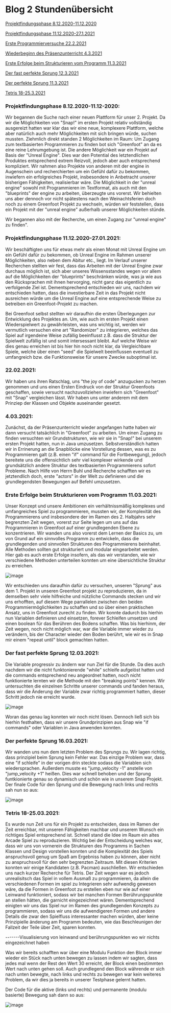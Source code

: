 # Blog 2 Stundenübersicht

[Projektfindungsphase 8.12.2020-11.12.2020](#1)   

[Projektfindungsphase 11.12.2020-27.1.2021](#2)

[Erste Programmierversuche 22.2.2021](#3)

[Wiederbeginn des Präsenzunterricht 4.3.2021](#4) 

[Erste Erfolge beim Strukturieren vom Programm 11.3.2021](#5)  

[Der fast perfekte Sprung 12.3.2021](#6)  

[Der perfekte Sprung 11.3.2021](#7) 

[Tetris 18-25.3.2021](#8) 


### <a name="1"></a>Projektfindungsphase 8.12.2020-11.12-2020:
Wir begannen die Suche nach einer neuen Plattform für unser 2. Projekt.
Da wir die Möglichkeiten von "Snap!" im ersten Projekt relativ vollständig ausgereizt hatten war klar das wir eine neue, komplexere Plattform, welche aber natürlich auch mehr Möglichkeiten mit sich bringen würde, suchen mussten.
Ziehmlich direkt standen 2 Möglichkeiten im Raum: Um Zugang zum textbasierten Programmieren zu finden bot sich "Greenfoot" an da es eine reine Lehrumgebung ist. 
Die andere Möglichkeit war ein Projekt auf Basis der "Unreal Engine". Dies war den Potential des letztendlichen Produktes entsprechend extrem Reizvoll, jedoch aber auch entsprechend kompliziert.
Wir nahmen also Projekte von anderen mit der engine in Augenschein und recherchierten um ein Gefühl dafür zu bekommen, inwiefern ein erfolgreiches Projekt, insbesondere in Anbetracht unserer bisherigen Fähigkeiten, realisierbar wäre.
Die Möglichkeit in der "unreal engine" sowohl mit Programmieren im Textformat, als auch mit den "blueprints" der engine zu arbeiten, überzeugte uns vorerst. 
Wir behielten uns aber dennoch vor nicht spätestens nach den Weinachtsferien doch noch zu einem Greenfoot Projekt zu wechseln, würden wir feststellen, dass ein Projekt mit der "unreal engine" außerhalb unserer Möglichkeiten stünde.

Wir begannen also mit der Recherche, um einen Zugang zur "unreal engine" zu finden".

### <a name="2"></a>Projektfindungsphase 11.12.2020-27.01.2021:
Wir beschäftigten uns für etwas mehr als einen Monat mit Unreal Engine um ein Gefühl dafür zu bekommen, ob Unreal Engine im Rahmen unserer Möglichkeiten, also neben dem Abitur etc., liegt. 
Im Verlauf unserer Recherchen stellten wir fest, dass das Arbeiten mit der Unreal Engine zwar durchaus möglich ist, sich aber unseres Wissensstandes wegen vor allem auf die Möglichkeiten der "blueprints" beschränken würde, was ja wie aus den Rücksprachen mit ihnen hervorging, nicht ganz das eigentlich zu verfolgende Ziel ist.
Dementsprechend entschieden wir uns, nachdem wir entschieden hatten, dass die investierbare Zeit in das Projekt nicht ausreichen würde um die Unreal Engine auf eine entsprechende Weise zu betreiben ein Greenfoot-Projekt zu machen.

Bei Greenfoot selbst stellten wir daraufhin die ersten Überlegungen zur Entwicklung des Projektes an.
Um, wie auch im ersten Projekt einen Wiederspielwert zu gewährleisten, was uns wichtig ist, werden wir vermutlich versuchen eine art "Randomizer" zu integrieren, welches das Spiel auf irgendeine Weise zufällig beeinflusst z.B. dass die Struktur der Spielwelt zufällig ist und somit intersessant bleibt.
Auf welche Weise wir dies genau erreichen ist bis hier hin noch nicht klar, da Vergleichbare Spiele, welche über einen "seed" die Spielwelt beeinflussen eventuell zu umfangreich bzw. die Funktionsweise für unsere Zwecke suboptimal ist.

### <a name="3"></a>22.02.2021:
Wir haben uns ihren Ratschlag, uns "the joy of code" anzugucken zu herzen genommen und uns einen Ersten Eindruck von der Struktur Greenfoots geschaffen, sowie versucht nachzuvollziehen inwiefern sich "Greenfoot" mit "Snap" vergleichen lässt. Wir haben uns unter anderem mit dem Prinziep der Klassen und Objekte auseinander gesetzt.

### <a name="4"></a>4.03.2021:
Zunächst, da der Präsenzunterricht wieder angefangen hatte haben wir dann versucht tatsächlich in "Greenfoot" zu arbeiten.
Um einen Zugang zu finden versuchten wir Grundstrukturen, wie wir sie in "Snap!" bei unserem ersten Projekt hatten, nun in Java umzusetzen.
Selbstverständlich hatten wir in Errinerung an die Snapblöcke eine Vorstellung dessen, was es zu Programmieren galt (z.B. einen "if" command für die Fortbewegung), jedoch bereitete uns die offensichtlich sehr viel komplexer wirkende und grundsätzlich andere Struktur des textbasierten Programmierens sofort Probleme.
Nach Hilfe von Herrn Buhl und Recherche schafften wir es jetztendlich doch, erste "actors" in der Welt zu definieren und die grundlegendsten Bewegungen auf Befehl umzusetzen. 

### <a name="5"></a>Erste Erfolge beim Strukturieren vom Programm 11.03.2021:
Unser Konzept und unsere Ambitionen ein verhältnissmäßig komplexes und umfangreiches Spiel zu programmieren, mussten wir, der Komplexität des Programmierens und insbesondere der im Ramen des 2. Halbjahrs sehr begrenzten Zeit wegen, vorerst zur Seite legen um uns auf das Programmieren in Greenfoot auf einer grundlegenden Ebene zu konzentrieren.
Wir wanden uns also vorerst dem Lernen der Basics zu, um von Grund auf ein sinnvolles Programm zu entwickeln, dass die grundlegenden und sinnvollen Strukturen des Programmierens beinhaltet.
Alle Methoden sollten gut strukturiert und modular eingearbeitet werden.
Hier gab es auch erste Erfolge insofern, als das wir verstanden, wie wir verschiedene Methoden unterteilen konnten um eine übersichtliche Struktur zu erreichen. 

![image](https://user-images.githubusercontent.com/69623479/111297605-16061300-864e-11eb-9497-29a0fcb88fb8.png)

Wir entschieden uns daraufhin dafür zu versuchen, unseren "Sprung" aus dem 1. Projekt in unseren Greenfoot projekt zu reproduzieren, da in demselben sehr viele hilfreiche und nützliche Commands stecken und wir uns erhofften, auf diesem Wege parrallelen zwischen den beiden Programmiermöglichkeiten zu schaffen und so über einen praktischen Ansatz, uns in Greenfoot zurecht zu finden.
Wir konnte dadurch bis hierhin nun Variablen definieren und einsetzen, forever Schleifen umsetzen und einen boolean für das Berühren des Bodens schaffen.
Was bis hierhinm, der Zeit wegen, noch nicht möglich war, war die Variable immer wieder zu verändern, bis der Character wieder den Boden berührt, wie wir es in Snap mir einem "repeat until" block gemachten hatten.

### <a name="6"></a>Der fast perfekte Sprung 12.03.2021:

Die Variable progressiv zu ändern war nun Ziel für die Stunde.
Da dies auch nachdem wir die nicht funktonierende "while" schleife aufgelöst hatten und die commands entsprechend neu angeordnet hatten, noch nicht funktionierte lernten wir die Methode mit den "breaking points" kennen.
Wir untersuchten die einzelnen Schritte unserer commands und fanden heraus, dass wir die Änderung der Variable zwar richtig programmiert hatten, dieser Schritt jedoch nie erreicht wurde. 

![image](https://user-images.githubusercontent.com/69623479/111297263-b7d93000-864d-11eb-9314-70c9ca476c20.png)

Woran das genau lag konnten wir noch nicht lösen.
Dennoch ließ sich bis hierhin festhalten, dass wir unsere Grundprinzipien aus Snap wie "if commands" oder Variablen in Java anwenden konnten.


### <a name="7"></a>Der perfekte Sprung 16.03.2021:

Wir wanden uns nun dem letzten Problem des Sprungs zu. 
Wir lagen richtig, dass prinzipiel beim Sprung kein Fehler war.
Das einzige Problem war, dass eine "if schleife" in der vorigen drin steckte sodass die Variablen sich wiedersprachen. Außerdem musste es "jump_velocity -1" anstelle von "jump_velocity +1" heißen.
Dies war schnell behoben und der Sprung funtkionierte genau so dynamisch und schön wie in unserem Snap Projekt.
Der finale Code für den Sprung und die Bewegung nach links und rechts sah nun so aus:

![image](https://user-images.githubusercontent.com/69623479/111298393-fae7d300-864e-11eb-8b1e-aa69dcc17fb4.png)


### <a name="8"></a>Tetris 18-25.03.2021:

Es wurde nun Zeit uns für ein Projekt zu entscheiden, dass im Ramen der Zeit erreichbar, mit unseren Fähigkeiten machbar und unserem Wunsch ein richtiges Spiel entsprechend ist.
Schnell stand die Idee im Raum ein altes Arcade Spiel zu reproduzieren.
Wichtig bei der Entscheidung welches war, dass wir uns von vornerein die Strukturen des Programms in Sachen Klassen und Design vorstellen konnten und die Komplexität des Spiels anspruchsvoll genug um Spaß am Ergebniss haben zu können, aber nicht zu anspruchsvoll für den sehr begrenzten Zeitraum.
Mit diesen Kriterien konnten wir einige Kandidaten (z.B. Pacman) auschließen.
Wir entschieden uns nach kurzer Recherche für Tetris.
Der Zeit wegen war es jedoch unrealisitsch das Spiel in vollem Ausmaß zu programmieren, da allein die verschiedenen Formen im spiel zu Integrieren sehr aufwendig gewesen wäre, da die Formen in Greenfoot zu erstellen eben nur wie auf einer Leinwand funktioniert, sodass wir bei manchen Formen Berührungspunkte an stellen hätten, die garnicht eingezeichnet wären.
Dementsprechend einigten wir uns das Spiel nur im Ramen des grundlegenden Konzepts zu programmieren, sodass wir uns die aufwendigeren Formen und andere Details die zwar den Spielfluss interessanter machen würden, aber keine Prinzipielle änderung am Programm bedeuten, wie das Beschleunigen der Fallzeit der Teile über Zeit, sparen konnten.

-------Visualisierung von leinwand und berührungspunkten wo wir nichts eingezeichnet haben

Was wir bereits schafften war über eine Modulu Funktion den Block immer wieder ein Stück nach unten bewegen zu lassen indem wir sagten, dass jedes mal wenn der Rest den Wert 30 erreicht, der Block einen bestimmten Wert nach unten gehen soll. Auch grundlegend den Block währende er sich nach unten bewegte, nach links und rechts zu bewegen war kein weiteres Problem, da wir dies ja bereits in unserer Testphase gelernt hatten.

Der Code für die aktive (links und rechts) und permanente (modulu basierte) Bewegung sah dann so aus:

![image](https://user-images.githubusercontent.com/69623479/112623109-38591700-8e2c-11eb-9f85-18b83ab754d4.png)


